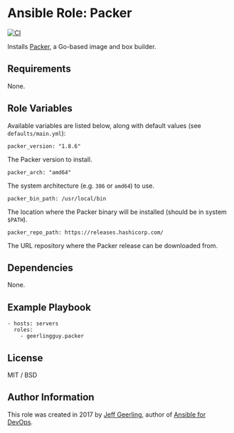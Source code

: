 # Ansible Role: Packer

[![CI](https://github.com/geerlingguy/ansible-role-packer/workflows/CI/badge.svg?event=push)](https://github.com/geerlingguy/ansible-role-packer/actions?query=workflow%3ACI)

Installs [Packer](https://www.packer.io), a Go-based image and box builder.

## Requirements

None.

## Role Variables

Available variables are listed below, along with default values (see `defaults/main.yml`):

    packer_version: "1.8.6"

The Packer version to install.

    packer_arch: "amd64"

The system architecture (e.g. `386` or `amd64`) to use.

    packer_bin_path: /usr/local/bin

The location where the Packer binary will be installed (should be in system `$PATH`).

    packer_repo_path: https://releases.hashicorp.com/

The URL repository  where the Packer release can be downloaded from.


## Dependencies

None.

## Example Playbook

    - hosts: servers
      roles:
        - geerlingguy.packer

## License

MIT / BSD

## Author Information

This role was created in 2017 by [Jeff Geerling](https://www.jeffgeerling.com/), author of [Ansible for DevOps](https://www.ansiblefordevops.com/).
